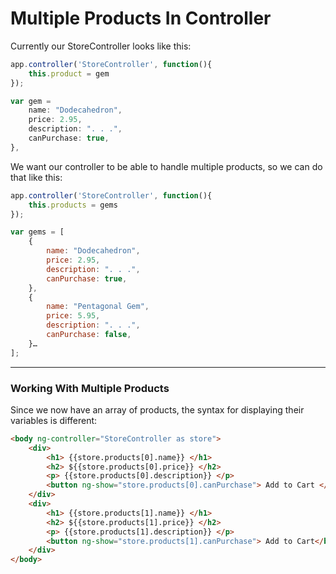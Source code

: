 # Multiple Products In Controller

Currently our StoreController looks like this:

```js
app.controller('StoreController', function(){
	this.product = gem
});

var gem =
	name: "Dodecahedron",
	price: 2.95,
	description: ". . .",
	canPurchase: true,
},
```

We want our controller to be able to handle multiple products, so we can do that like this:

```js
app.controller('StoreController', function(){
	this.products = gems
});

var gems = [
	{
		name: "Dodecahedron",
		price: 2.95,
		description: ". . .",
		canPurchase: true,
	},
	{
		name: "Pentagonal Gem",
		price: 5.95,
		description: ". . .",
		canPurchase: false,
	}…
];
```

***

### Working With Multiple Products

Since we now have an array of products, the syntax for displaying their variables is different:

```html
<body ng-controller="StoreController as store">
	<div>
		<h1> {{store.products[0].name}} </h1>
		<h2> ${{store.products[0].price}} </h2>
		<p> {{store.products[0].description}} </p>
		<button ng-show="store.products[0].canPurchase"> Add to Cart </button>
	</div>
	<div>
		<h1> {{store.products[1].name}} </h1>
		<h2> ${{store.products[1].price}} </h2>
		<p> {{store.products[1].description}} </p>
		<button ng-show="store.products[1].canPurchase"> Add to Cart</button>
	</div>
</body>
```
